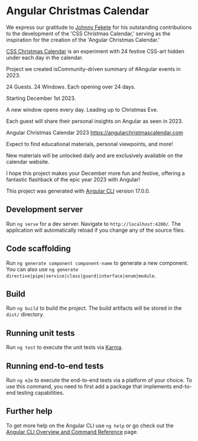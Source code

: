 # Angular Christmas Calendar

We express our gratitude to [Johnny Fekete](https://twitter.com/FullStackMaker) for his outstanding contributions to the development of the 'CSS Christmas Calendar,' serving as the inspiration for the creation of the 'Angular Christmas Calendar.'

[CSS Christmas Calendar](https://github.com/johnnyfekete/CSSChristmasCalendar) is an experiment with 24 festive CSS-art hidden under each day in the calendar.

Project we created isCommunity-driven summary
of #Angular events in 2023.

24 Guests.
24 Windows.
Each opening over 24 days.

Starting December 1st 2023.

A new window opens every day.
Leading up to Christmas Eve.

Each guest will share their personal insights on Angular as seen in 2023.

Angular Christmas Calendar 2023 https://angularchristmascalendar.com

Expect to find educational materials, personal viewpoints, and more!

New materials will be unlocked daily and are exclusively available on the calendar website.

I hope this project makes your December more fun and festive, offering a fantastic flashback of the epic year 2023 with Angular!

This project was generated with [Angular CLI](https://github.com/angular/angular-cli) version 17.0.0.

## Development server

Run `ng serve` for a dev server. Navigate to `http://localhost:4200/`. The application will automatically reload if you change any of the source files.

## Code scaffolding

Run `ng generate component component-name` to generate a new component. You can also use `ng generate directive|pipe|service|class|guard|interface|enum|module`.

## Build

Run `ng build` to build the project. The build artifacts will be stored in the `dist/` directory.

## Running unit tests

Run `ng test` to execute the unit tests via [Karma](https://karma-runner.github.io).

## Running end-to-end tests

Run `ng e2e` to execute the end-to-end tests via a platform of your choice. To use this command, you need to first add a package that implements end-to-end testing capabilities.

## Further help

To get more help on the Angular CLI use `ng help` or go check out the [Angular CLI Overview and Command Reference](https://angular.io/cli) page.
